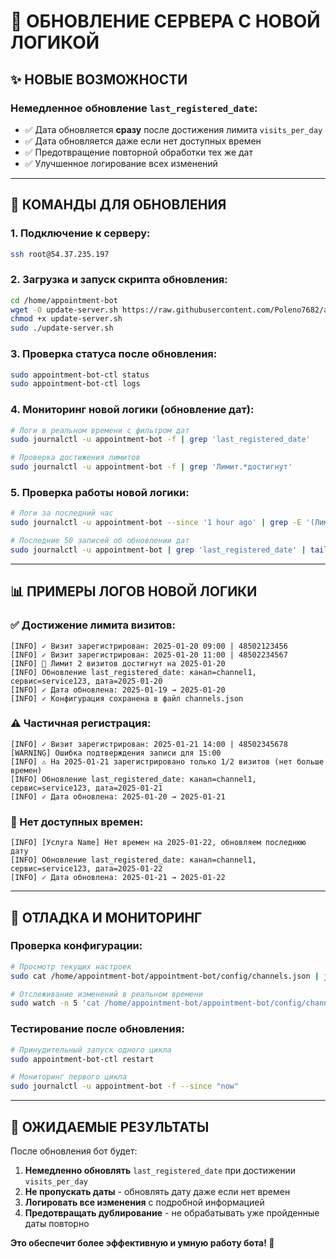# 🎯 ОБНОВЛЕНИЕ СЕРВЕРА С НОВОЙ ЛОГИКОЙ

## ✨ НОВЫЕ ВОЗМОЖНОСТИ

### Немедленное обновление `last_registered_date`:
- ✅ Дата обновляется **сразу** после достижения лимита `visits_per_day`
- ✅ Дата обновляется даже если нет доступных времен
- ✅ Предотвращение повторной обработки тех же дат
- ✅ Улучшенное логирование всех изменений

---

## 🚀 КОМАНДЫ ДЛЯ ОБНОВЛЕНИЯ

### 1. Подключение к серверу:
```bash
ssh root@54.37.235.197
```

### 2. Загрузка и запуск скрипта обновления:
```bash
cd /home/appointment-bot
wget -O update-server.sh https://raw.githubusercontent.com/Poleno7682/appointment-bot/main/update-server.sh
chmod +x update-server.sh
sudo ./update-server.sh
```

### 3. Проверка статуса после обновления:
```bash
sudo appointment-bot-ctl status
sudo appointment-bot-ctl logs
```

### 4. Мониторинг новой логики (обновление дат):
```bash
# Логи в реальном времени с фильтром дат
sudo journalctl -u appointment-bot -f | grep 'last_registered_date'

# Проверка достижения лимитов
sudo journalctl -u appointment-bot -f | grep 'Лимит.*достигнут'
```

### 5. Проверка работы новой логики:
```bash
# Логи за последний час
sudo journalctl -u appointment-bot --since '1 hour ago' | grep -E '(Лимит.*достигнут|last_registered_date|Обновление.*JSON)'

# Последние 50 записей об обновлении дат
sudo journalctl -u appointment-bot | grep 'last_registered_date' | tail -50
```

---

## 📊 ПРИМЕРЫ ЛОГОВ НОВОЙ ЛОГИКИ

### ✅ Достижение лимита визитов:
```
[INFO] ✓ Визит зарегистрирован: 2025-01-20 09:00 | 48502123456
[INFO] ✓ Визит зарегистрирован: 2025-01-20 11:00 | 48502234567
[INFO] 🎯 Лимит 2 визитов достигнут на 2025-01-20
[INFO] Обновление last_registered_date: канал=channel1, сервис=service123, дата=2025-01-20
[INFO] ✓ Дата обновлена: 2025-01-19 → 2025-01-20
[INFO] ✓ Конфигурация сохранена в файл channels.json
```

### ⚠️ Частичная регистрация:
```
[INFO] ✓ Визит зарегистрирован: 2025-01-21 14:00 | 48502345678
[WARNING] Ошибка подтверждения записи для 15:00
[INFO] ⚠️ На 2025-01-21 зарегистрировано только 1/2 визитов (нет больше времен)
[INFO] Обновление last_registered_date: канал=channel1, сервис=service123, дата=2025-01-21
[INFO] ✓ Дата обновлена: 2025-01-20 → 2025-01-21
```

### 🚫 Нет доступных времен:
```
[INFO] [Услуга Name] Нет времен на 2025-01-22, обновляем последнюю дату
[INFO] Обновление last_registered_date: канал=channel1, сервис=service123, дата=2025-01-22
[INFO] ✓ Дата обновлена: 2025-01-21 → 2025-01-22
```

---

## 🔧 ОТЛАДКА И МОНИТОРИНГ

### Проверка конфигурации:
```bash
# Просмотр текущих настроек
sudo cat /home/appointment-bot/appointment-bot/config/channels.json | jq '.'

# Отслеживание изменений в реальном времени
sudo watch -n 5 'cat /home/appointment-bot/appointment-bot/config/channels.json | jq ".channels[].services[].last_registered_date"'
```

### Тестирование после обновления:
```bash
# Принудительный запуск одного цикла
sudo appointment-bot-ctl restart

# Мониторинг первого цикла
sudo journalctl -u appointment-bot -f --since "now"
```

---

## 🎯 ОЖИДАЕМЫЕ РЕЗУЛЬТАТЫ

После обновления бот будет:

1. **Немедленно обновлять** `last_registered_date` при достижении `visits_per_day`
2. **Не пропускать даты** - обновлять дату даже если нет времен
3. **Логировать все изменения** с подробной информацией
4. **Предотвращать дублирование** - не обрабатывать уже пройденные даты повторно

**Это обеспечит более эффективную и умную работу бота! 🚀** 